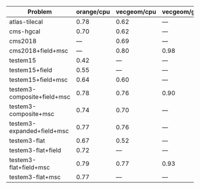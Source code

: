 | Problem                     | orange/cpu | vecgeom/cpu | vecgeom/gpu | orange/gpu |
| --------------------------- | ---------- | ----------- | ----------- | ---------- |
| atlas-tilecal               |       0.78 |        0.62 |           — |          — |
| cms-hgcal                   |       0.70 |        0.62 |           — |          — |
| cms2018                     |          — |        0.69 |           — |          — |
| cms2018+field+msc           |          — |        0.80 |        0.98 |          — |
| testem15                    |       0.42 |           — |           — |          — |
| testem15+field              |       0.55 |           — |           — |       0.58 |
| testem15+field+msc          |       0.64 |        0.60 |           — |          — |
| testem3-composite+field+msc |       0.78 |        0.76 |        0.90 |       0.87 |
| testem3-composite+msc       |       0.74 |        0.70 |           — |          — |
| testem3-expanded+field+msc  |       0.77 |        0.76 |           — |          — |
| testem3-flat                |       0.67 |        0.52 |           — |          — |
| testem3-flat+field          |       0.72 |           — |           — |          — |
| testem3-flat+field+msc      |       0.79 |        0.77 |        0.93 |       0.87 |
| testem3-flat+msc            |       0.77 |           — |           — |          — |
